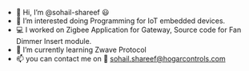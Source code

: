 - 👋 Hi, I’m @sohail-shareef :smiley:
- 👀 I’m interested doing Programming for IoT embedded devices.
- :computer: I worked on Zigbee Application for Gateway, Source code for Fan Dimmer Insert module. 
- 🌱 I’m currently learning Zwave Protocol
- 📫 you can contact me on :e-mail: sohail.shareef@hogarcontrols.com

<!---
sohail-shareef/sohail-shareef is a ✨ special ✨ repository because its `README.md` (this file) appears on your GitHub profile.
You can click the Preview link to take a look at your changes.
--->
